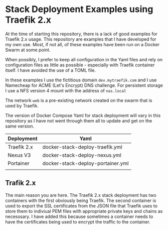 # Stack Deployment Examples using Traefik 2.x

At the time of starting this repository, there is a lack of good examples for Traefik 2.x usage. This repository are examples that I have developed for my own use. Most, if not all, of these examples have been run on a Docker Swarm at some point.

When possibly, I prefer to keep all configuration in the Yaml files and rely on configuration files as little as possible - especially with Traefik container itself. I have avoided the use of a TOML file.

In these examples I use the fictitious domain `dev.mytraefik.com` and I use Namecheap for ACME (Let's Encrypt) DNS challenge. For persistent storage I use a NFS version 4 mount with the address of `nas.local`

The network `web` is a pre-existing network created on the swarm that is used by Traefik.

The version of Docker Compose Yaml for stack deployment will vary in this repository as I have not went through them all to update and get on the same version.


|  Deployment |  Yaml |
|---|---|
| Traefik 2.x  |  docker-stack-deploy-traefik.yml |
| Nexus V3  | docker-stack-deploy-nexus.yml  |
| Portainer  | docker-stack-deploy-portainer.yml  |
|   |   |


## Trafik 2.x
The main reason you are here. The Traefik 2.x stack deployment has two containers with the first obviously being Traefik. The second container is used to export the SSL certificates from the JSON file that Traefik uses to store them to indiviual PEM files with appropriate private keys and chains as necesssary. I have added this because sometimes a container needs to have the certificates being used to encrypt the traffic to the container.